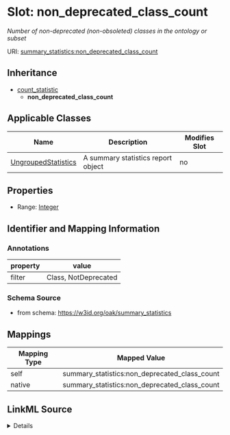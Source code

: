 

# Slot: non_deprecated_class_count


_Number of non-deprecated (non-obsoleted) classes in the ontology or subset_





URI: [summary_statistics:non_deprecated_class_count](https://w3id.org/oaklib/summary_statistics.non_deprecated_class_count)




## Inheritance

* [count_statistic](count_statistic.md)
    * **non_deprecated_class_count**






## Applicable Classes

| Name | Description | Modifies Slot |
| --- | --- | --- |
| [UngroupedStatistics](UngroupedStatistics.md) | A summary statistics report object |  no  |







## Properties

* Range: [Integer](Integer.md)





## Identifier and Mapping Information





### Annotations

| property | value |
| --- | --- |
| filter | Class, NotDeprecated |



### Schema Source


* from schema: https://w3id.org/oak/summary_statistics




## Mappings

| Mapping Type | Mapped Value |
| ---  | ---  |
| self | summary_statistics:non_deprecated_class_count |
| native | summary_statistics:non_deprecated_class_count |




## LinkML Source

<details>
```yaml
name: non_deprecated_class_count
annotations:
  filter:
    tag: filter
    value: Class, NotDeprecated
description: Number of non-deprecated (non-obsoleted) classes in the ontology or subset
from_schema: https://w3id.org/oak/summary_statistics
rank: 1000
is_a: count_statistic
alias: non_deprecated_class_count
owner: UngroupedStatistics
domain_of:
- UngroupedStatistics
slot_group: class_statistic_group
range: integer

```
</details>